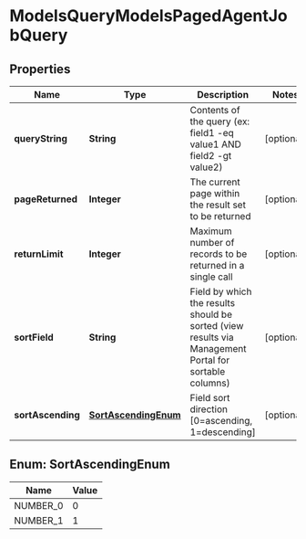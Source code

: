 

# ModelsQueryModelsPagedAgentJobQuery


## Properties

| Name | Type | Description | Notes |
|------------ | ------------- | ------------- | -------------|
|**queryString** | **String** | Contents of the query (ex: field1 -eq value1 AND field2 -gt value2) |  [optional] |
|**pageReturned** | **Integer** | The current page within the result set to be returned |  [optional] |
|**returnLimit** | **Integer** | Maximum number of records to be returned in a single call |  [optional] |
|**sortField** | **String** | Field by which the results should be sorted (view results via Management Portal for sortable columns) |  [optional] |
|**sortAscending** | [**SortAscendingEnum**](#SortAscendingEnum) | Field sort direction [0&#x3D;ascending, 1&#x3D;descending] |  [optional] |



## Enum: SortAscendingEnum

| Name | Value |
|---- | -----|
| NUMBER_0 | 0 |
| NUMBER_1 | 1 |



